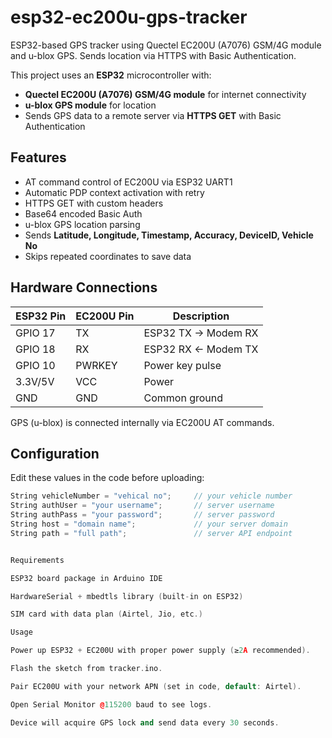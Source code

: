 # esp32-ec200u-gps-tracker
ESP32-based GPS tracker using Quectel EC200U (A7076) GSM/4G module and u-blox GPS.  Sends location via HTTPS with Basic Authentication.


This project uses an **ESP32** microcontroller with:
- **Quectel EC200U (A7076) GSM/4G module** for internet connectivity
- **u-blox GPS module** for location
- Sends GPS data to a remote server via **HTTPS GET** with Basic Authentication

## Features
- AT command control of EC200U via ESP32 UART1
- Automatic PDP context activation with retry
- HTTPS GET with custom headers
- Base64 encoded Basic Auth
- u-blox GPS location parsing
- Sends **Latitude, Longitude, Timestamp, Accuracy, DeviceID, Vehicle No**
- Skips repeated coordinates to save data

## Hardware Connections
| ESP32 Pin | EC200U Pin | Description        |
|-----------|------------|--------------------|
| GPIO 17   | TX         | ESP32 TX → Modem RX |
| GPIO 18   | RX         | ESP32 RX ← Modem TX |
| GPIO 10   | PWRKEY     | Power key pulse    |
| 3.3V/5V   | VCC        | Power              |
| GND       | GND        | Common ground      |

GPS (u-blox) is connected internally via EC200U AT commands.

## Configuration
Edit these values in the code before uploading:
```cpp
String vehicleNumber = "vehical no";     // your vehicle number
String authUser = "your username";       // server username
String authPass = "your password";       // server password
String host = "domain name";             // your server domain
String path = "full path";               // server API endpoint


Requirements

ESP32 board package in Arduino IDE

HardwareSerial + mbedtls library (built-in on ESP32)

SIM card with data plan (Airtel, Jio, etc.)

Usage

Power up ESP32 + EC200U with proper power supply (≥2A recommended).

Flash the sketch from tracker.ino.

Pair EC200U with your network APN (set in code, default: Airtel).

Open Serial Monitor @115200 baud to see logs.

Device will acquire GPS lock and send data every 30 seconds.
